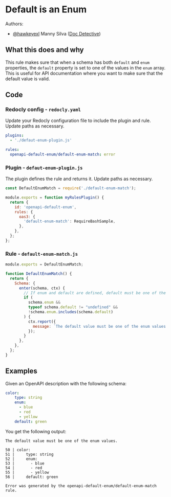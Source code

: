 # Default is an Enum

Authors:
- [@hawkeyexl](https://github.com/hawkeyexl) Manny Silva ([Doc Detective](https://doc-detective.com))

## What this does and why

This rule makes sure that when a schema has both `default` and `enum` properties, the `default` property is set to one of the values in the `enum` array. This is useful for API documentation where you want to make sure that the default value is valid.

## Code

### Redocly config - `redocly.yaml`

Update your Redocly configuration file to include the plugin and rule. Update paths as necessary.

```yaml
plugins:
  - './defaut-enum-plugin.js'

rules:
  openapi-default-enum/default-enum-match: error
```

### Plugin - `defaut-enum-plugin.js`

The plugin defines the rule and returns it. Update paths as necessary.

```js 
const DefaultEnumMatch = require('./default-enum-match');

module.exports = function myRulesPlugin() {
  return {
    id: 'openapi-default-enum',
    rules: {
      oas3: {
        'default-enum-match': RequireBashSample,
      },
    },
  };
};
```

### Rule - `default-enum-match.js`

```js
module.exports = DefaultEnumMatch;

function DefaultEnumMatch() {
  return {
    Schema: {
      enter(schema, ctx) {
        // If enum and default are defined, default must be one of the enum values
        if (
          schema.enum &&
          typeof schema.default != "undefined" &&
          !schema.enum.includes(schema.default)
        ) {
          ctx.report({
            message: `The default value must be one of the enum values.`,
          });
        }
      },
    },
  };
}

```

## Examples

Given an OpenAPI description with the following schema:

```yaml
color:
    type: string
    enum:
      - blue
      - red
      - yellow
    default: green
```

You get the following output:

```text
The default value must be one of the enum values.

50 | color:
51 |     type: string
52 |     enum:
53 |       - blue
54 |       - red
55 |       - yellow
56 |     default: green

Error was generated by the openapi-default-enum/default-enum-match rule.
```